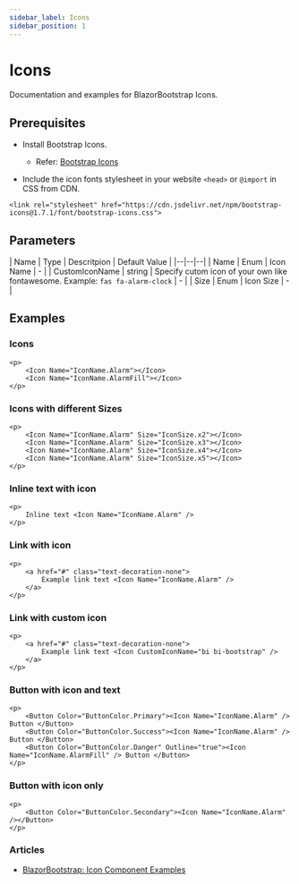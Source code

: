 ```yaml
---
sidebar_label: Icons
sidebar_position: 1
---
```


# Icons

Documentation and examples for BlazorBootstrap Icons.

## Prerequisites

- Install Bootstrap Icons.
  - Refer: [Bootstrap Icons](https://icons.getbootstrap.com/)

- Include the icon fonts stylesheet in your website `<head>` or `@import` in CSS from CDN.
```
<link rel="stylesheet" href="https://cdn.jsdelivr.net/npm/bootstrap-icons@1.7.1/font/bootstrap-icons.css">
```

## Parameters

| Name | Type | Descritpion | Default Value |
|--|--|--|
| Name | Enum | Icon Name | - |
| CustomIconName | string | Specify cutom icon of your own like fontawesome. Example: `fas fa-alarm-clock` | - |
| Size | Enum | Icon Size | - |

## Examples

### Icons

```cshtml
<p>
    <Icon Name="IconName.Alarm"></Icon>
    <Icon Name="IconName.AlarmFill"></Icon>
</p>
```

### Icons with different Sizes

```cshtml
<p>
    <Icon Name="IconName.Alarm" Size="IconSize.x2"></Icon>
    <Icon Name="IconName.Alarm" Size="IconSize.x3"></Icon>
    <Icon Name="IconName.Alarm" Size="IconSize.x4"></Icon>
    <Icon Name="IconName.Alarm" Size="IconSize.x5"></Icon>
</p>
```

### Inline text with icon

```cshtml
<p>
    Inline text <Icon Name="IconName.Alarm" />
</p>
```

### Link with icon

```cshtml
<p>
    <a href="#" class="text-decoration-none">
        Example link text <Icon Name="IconName.Alarm" />
    </a>
</p>
```

### Link with custom icon

```cshtml
<p>
    <a href="#" class="text-decoration-none">
        Example link text <Icon CustomIconName="bi bi-bootstrap" />
    </a>
</p>
```

### Button with icon and text

```cshtml
<p>
    <Button Color="ButtonColor.Primary"><Icon Name="IconName.Alarm" /> Button </Button>
    <Button Color="ButtonColor.Success"><Icon Name="IconName.Alarm" /> Button </Button>
    <Button Color="ButtonColor.Danger" Outline="true"><Icon Name="IconName.AlarmFill" /> Button </Button>
</p>
```

### Button with icon only

```cshtml
<p>
    <Button Color="ButtonColor.Secondary"><Icon Name="IconName.Alarm" /></Button>
</p>
```

### Articles

- [BlazorBootstrap: Icon Component Examples](https://vikramlearning.com/dotnet/article/blazor-bootstrap-icon-component-examples/88/156)
